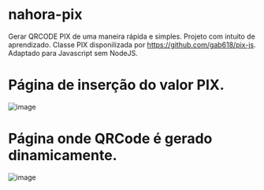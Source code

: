 # nahora-pix
Gerar QRCODE PIX de uma maneira rápida e simples. Projeto com intuito de aprendizado. Classe PIX disponilizada por https://github.com/gab618/pix-js. Adaptado para Javascript sem NodeJS.

# Página de inserção do valor PIX.
![image](https://user-images.githubusercontent.com/40308971/189196756-950bfe2b-e676-466c-b7f4-d37ac16947ee.png)

# Página onde QRCode é gerado dinamicamente. 
![image](https://user-images.githubusercontent.com/40308971/189636836-410355d3-0fca-4582-8b33-d0abc489ae94.png)
